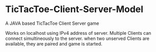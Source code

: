 # TicTacToe-Client-Server-Model
A JAVA based TicTacToe Client Server game

Works on localhost using IPv4 address of server.
Multiple Clients can connect simultineously to the server. when two unserved Clients are available, they are paired and game
is started.



